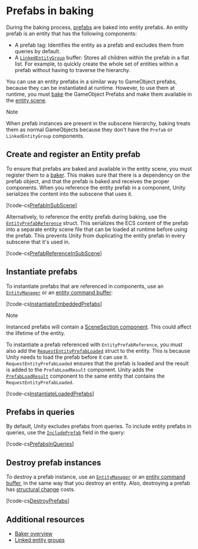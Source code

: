 #  Prefabs in baking

During the baking process, [prefabs](xref:Prefabs) are baked into entity prefabs. An entity prefab is an entity that has the following components:

* A prefab tag: Identifies the entity as a prefab and excludes them from queries by default. 
* A [`LinkedEntityGroup`](linked-entity-group.md) buffer: Stores all children within the prefab in a flat list. For example, to quickly create the whole set of entities within a prefab without having to traverse the hierarchy. 

You can use an entity prefabs in a similar way to GameObject prefabs, because they can be instantiated at runtime. However, to use them at runtime, you must [bake](baking-overview.md) the GameObject Prefabs and make them available in the [entity scene](conversion-scene-overview.md).

> [!NOTE]
> When prefab instances are present in the subscene hierarchy, baking treats them as normal GameObjects because they don't have the `Prefab` or `LinkedEntityGroup` components.

## Create and register an Entity prefab

To ensure that prefabs are baked and available in the entity scene, you must register them to a [baker](baking-baker-overview.md). This makes sure that there is a dependency on the prefab object, and that the prefab is baked and receives the proper components. When you reference the entity prefab in a component, Unity serializes the content into the subscene that uses it.

[!code-cs[PrefabInSubScene](../DocCodeSamples.Tests/BakingPrefabExamples.cs#PrefabInSubScene)]

Alternatively, to reference the entity prefab during baking, use the [`EntityPrefabReference`](xref:Unity.Entities.Serialization.EntityPrefabReference) struct. This serializes the ECS content of the prefab into a separate entity scene file that can be loaded at runtime before using the prefab. This prevents Unity from duplicating the entity prefab in every subscene that it's used in.

[!code-cs[PrefabReferenceInSubScene](../DocCodeSamples.Tests/BakingPrefabExamples.cs#PrefabReferenceInSubScene)]

## Instantiate prefabs

To instantiate prefabs that are referenced in components, use an [`EntityManager`](xref:Unity.Entities.EntityManager) or an [entity command buffer](systems-entity-command-buffers.md):

[!code-cs[InstantiateEmbeddedPrefabs](../DocCodeSamples.Tests/BakingPrefabExamples.cs#InstantiateEmbeddedPrefabs)]

> [!NOTE]
> Instanced prefabs will contain a [SceneSection component](streaming-scene-sections.md#entity-prefabs-and-sections). This could affect the lifetime of the entity.

To instantiate a prefab referenced with `EntityPrefabReference`, you must also add the [`RequestEntityPrefabLoaded`](xref:Unity.Scenes.RequestEntityPrefabLoaded) struct to the entity. This is because Unity needs to load the prefab before it can use it. `RequestEntityPrefabLoaded` ensures that the prefab is loaded and the result is added to the `PrefabLoadResult` component. Unity adds the [`PrefabLoadResult`](xref:Unity.Scenes.PrefabLoadResult) component to the same entity that contains the `RequestEntityPrefabLoaded`.

[!code-cs[InstantiateLoadedPrefabs](../DocCodeSamples.Tests/BakingPrefabExamples.cs#InstantiateLoadedPrefabs)]

## Prefabs in queries

By default, Unity excludes prefabs from queries. To include entity prefabs in queries, use the [`IncludePrefab`](xref:Unity.Entities.EntityQueryOptions) field in the query:

[!code-cs[PrefabsInQueries](../DocCodeSamples.Tests/BakingPrefabExamples.cs#PrefabsInQueries)]

## Destroy prefab instances

To destroy a prefab instance, use an [`EntityManager`](xref:Unity.Entities.EntityManager) or an [entity command buffer](systems-entity-command-buffers.md), in the same way that you destroy an entity. Also, destroying a prefab has [structural change](concepts-structural-changes.md) costs. 

[!code-cs[DestroyPrefabs](../DocCodeSamples.Tests/BakingPrefabExamples.cs#DestroyPrefabs)]

## Additional resources

* [Baker overview](baking-baker-overview.md)
* [Linked entity groups](linked-entity-group.md)
